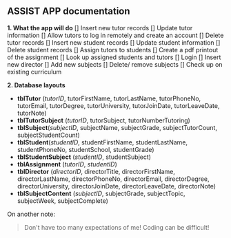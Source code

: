 
## ASSIST APP documentation

 **1.	What the app will do**
  []	Insert new tutor records
  [] Update tutor information
  [] Allow tutors to log in remotely and create an account
  [] Delete tutor records
  [] Insert new student records
  [] Update student information
  [] Delete student records
  [] Assign tutors to students
  [] Create a pdf printout of the assignment
  [] Look up assigned students and tutors
  [] Login 
  [] Insert new director
  [] Add new subjects
  [] Delete/ remove subjects
  [] Check up on existing curriculum

**2.	Database layouts**

- **tblTutor** (_tutorID_, tutorFirstName, tutorLastName, tutorPhoneNo, tutorEmail, tutorDegree, tutorUniversity, tutorJoinDate, tutorLeaveDate, tutorNote)
- **tblTutorSubject** (_tutorID_, tutorSubject, tutorNumberTutoring)
- **tblSubject**(_subjectID_, subjectName, subjectGrade, subjectTutorCount, subjectStudentCount)
- **tblStudent**(_studentID_, studentFirstName, studentLastName, studentPhoneNo, studentSchool, studentGrade)
- **tblStudentSubject** (_studentID_, studentSubject)
- **tblAssignment** (_tutorID_, _studentID_)
- **tblDirector** (_directorID_, directorTitle, directorFirstName, directorLastName, directorPhoneNo, directorEmail, directorDegree, directorUniversity, directorJoinDate, directorLeaveDate, directorNote)
- **tblSubjectContent** (_subjectID_, subjectGrade, subjectTopic, subjectWeek, subjectComplete)


On another note:
>Don't have too many expectations of me! Coding can be difficult!
